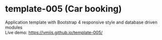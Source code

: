 # template-005 (Car booking)

Application template with Bootstrap 4 responsive style and database driven modules  
Live demo: https://vmiis.github.io/template-005/
